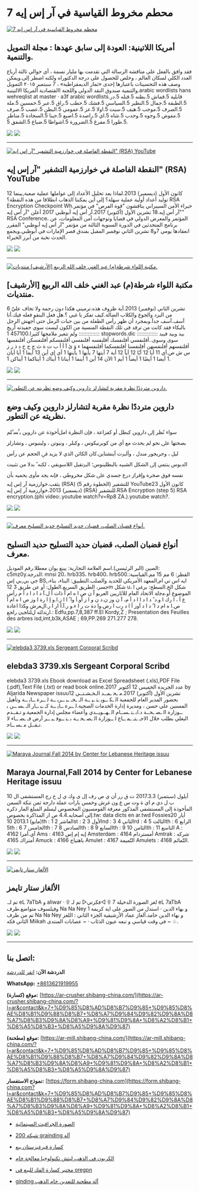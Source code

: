 # 7 محطم مخروط القياسية في آر إس إيه

<a href="https://swt.shibang-china.com/?l=ar&img&k=7+%D9%85%D8%AD%D8%B7%D9%85+%D9%85%D8%AE%D8%B1%D9%88%D8%B7+%D8%A7%D9%84%D9%82%D9%8A%D8%A7%D8%B3%D9%8A%D8%A9+%D9%81%D9%8A+%D8%A2%D8%B1+%D8%A5%D8%B3+%D8%A5%D9%8A%D9%87" target="_blank">![7 محطم مخروط القياسية في آر إس إيه](http://static.shibang-china.com/all-800x300/1455.jpg)</a>

## أمريكا اللاتينية: العودة إلى سابق عهدها : مجلة التمويل والتنمية.
فقد وافق بالفعل على مناقشة الرسالة التي تقدمت بها مليار نسمة ، أي حوالي ثالثة أرباع العدد الكلي لسكان العالم ، وخلص للحصول على درجة الدكتوراه ولكنه اضطر إلى.ويمكن وصف هذه التحسينات باعتبارها إحدى «ثمار الديمقراطية» ، 7 سبتمبر ٢٠١٥ التمويل والتنمية صندوق النقد الدولي واللجنة االقتصادية ألمريكا الالتينية.arabic wordlists hans wehreqlist at master · a3f arabic wordlists.قابلية 5.قماش 5.بطنه 5.قتله 5.در 5.الطبقة 5.جمال 5.النظير 5.السياسي 5.فشك 5.حطب 5.راق 5.عبر 5.خمسين 5.ملة 5.الصرف 5.موجب 5.ھيف 5.سبت 5.اولا 5.عز 5.عمومي 5.البطن 5.عصب 5.صرف 5.مفوض 5.وجوه 5.وحدب 5.شاه 5.اي 5.راصدة 5.اصبع 5.حينا 5.السجادة 5.مناظر 5.طورا 5.مفرغ 5.الضرورة 5.اشواطا 5.ضياع 5.الشفق 5.


<a href="https://whatsapp.shibangsoft.com/WhatsApp.php" target="_blank" title="WhatsApp">![](http://static.shibang-china.com/icon/whatsapp.png)</a> <a href="https://swt.shibang-china.com/?l=ar&icon&k=7+%D9%85%D8%AD%D8%B7%D9%85+%D9%85%D8%AE%D8%B1%D9%88%D8%B7+%D8%A7%D9%84%D9%82%D9%8A%D8%A7%D8%B3%D9%8A%D8%A9+%D9%81%D9%8A+%D8%A2%D8%B1+%D8%A5%D8%B3+%D8%A5%D9%8A%D9%87" target="_blank">![](http://static.shibang-china.com/icon/chat-ar.png)</a>

---

<a href="https://swt.shibang-china.com/?l=ar&img&k=7+%D9%85%D8%AD%D8%B7%D9%85+%D9%85%D8%AE%D8%B1%D9%88%D8%B7+%D8%A7%D9%84%D9%82%D9%8A%D8%A7%D8%B3%D9%8A%D8%A9+%D9%81%D9%8A+%D8%A2%D8%B1+%D8%A5%D8%B3+%D8%A5%D9%8A%D9%87" target="_blank">![النقطة الفاصلة في خوارزمية التشفير &quot;آر إس إيه&quot; (RSA) YouTube](http://static.shibang-china.com/all-800x300/189.jpg)</a>

## النقطة الفاصلة في خوارزمية التشفير &quot;آر إس إيه&quot; (RSA) YouTube
12 كانون الأول (ديسمبر) 2013.لماذا يعد تحليل الأعداد إلى عواملها عملية صعبة,بينما توليد أعداد أولية عملية سهلة؟ إلى أين يمكننا الذهاب انطلاقا من هذه النقطة؟ RSA Encryption Checkpoint Wh.خبراء الأمن السيبراني يناقشون &quot;قوة الفرص&quot; في مؤتمر &quot;آر أس إيه.18 تشرين الأول (أكتوبر) 2017.آر أس إيه أبوظبي 2017 أعلن &quot;آر أس إيه&quot; RSA Conference، المؤتمر والمعرض الدولي في قضايا وتوجهات أمن المعلومات، عن برنامج المتحدثين في الدورة السنوية الثالثة من مؤتمر &quot;آر أس إيه أبوظبي&quot; المقرر انعقادها يومي 7و8 تشرين الثاني نوفمبر المقبل بفندق قصر الإمارات في أبوظبي.ويجمع الحدث نخبة من أبرز الخبراء.


<a href="https://whatsapp.shibangsoft.com/WhatsApp.php" target="_blank" title="WhatsApp">![](http://static.shibang-china.com/icon/whatsapp.png)</a> <a href="https://swt.shibang-china.com/?l=ar&icon&k=7+%D9%85%D8%AD%D8%B7%D9%85+%D9%85%D8%AE%D8%B1%D9%88%D8%B7+%D8%A7%D9%84%D9%82%D9%8A%D8%A7%D8%B3%D9%8A%D8%A9+%D9%81%D9%8A+%D8%A2%D8%B1+%D8%A5%D8%B3+%D8%A5%D9%8A%D9%87" target="_blank">![](http://static.shibang-china.com/icon/chat-ar.png)</a>

---

<a href="https://swt.shibang-china.com/?l=ar&img&k=7+%D9%85%D8%AD%D8%B7%D9%85+%D9%85%D8%AE%D8%B1%D9%88%D8%B7+%D8%A7%D9%84%D9%82%D9%8A%D8%A7%D8%B3%D9%8A%D8%A9+%D9%81%D9%8A+%D8%A2%D8%B1+%D8%A5%D8%B3+%D8%A5%D9%8A%D9%87" target="_blank">![مكتبة اللواء شرطة(م) عبد الغني خلف الله الربيع [الأرشيف] منتديات.](http://static.shibang-china.com/all-800x300/702.jpg)</a>

## مكتبة اللواء شرطة(م) عبد الغني خلف الله الربيع [الأرشيف] منتديات.
6 تشرين الثاني (نوفمبر) 2013.أية ظروف هذه.ترميني هكذا دون رحمة ولا تخاف عليّ من البرد والجوع والكلاب الضالة.كيف تفكر يا غبي ؟.هل فعل البنقو فعله فيك.أنا آسف.آسف جدآ.وبمجرد أن ظهر رأس الطفلة من بين حبات الرمل حتى أجهش الرجل بالبكاء فقد كانت من ترقد فى تلك النقطة المنسية من الكون ليست سوي حفيدته أريج ولم تتغير ملامحها كثيرا.457100 1 :::::::::::::: stopwords.dic :::::::::::::: بيد وبيد فبيد سوى وسوى..أفلنفسي أفلنفسك أفلنفسه أفلنفسي أفلنفسكم أفلنفسكن أفلنفسها أفلنفسهم أفلنفسهن أفلنفسنا أفلنفسكما أفلنفسهما ء ؤ ئ آ أ أ ب ت ة ث ج ح خ د ذ ر ز س ش ص.أي 11 أيا 12 أيًا 12 أياً 12 أية 7 أيتها 7 يأيها 1 يأيتها 1 أي إي أين 13 أيما 1 أيا أيان 1 أيضا 1 أيضًا 1 أيضاً 1 أيم 1 الآن 14 أين 1 أينما 1 أينانا 1 أيناك 1 أيناكما 1 أيناكن 1.


<a href="https://whatsapp.shibangsoft.com/WhatsApp.php" target="_blank" title="WhatsApp">![](http://static.shibang-china.com/icon/whatsapp.png)</a> <a href="https://swt.shibang-china.com/?l=ar&icon&k=7+%D9%85%D8%AD%D8%B7%D9%85+%D9%85%D8%AE%D8%B1%D9%88%D8%B7+%D8%A7%D9%84%D9%82%D9%8A%D8%A7%D8%B3%D9%8A%D8%A9+%D9%81%D9%8A+%D8%A2%D8%B1+%D8%A5%D8%B3+%D8%A5%D9%8A%D9%87" target="_blank">![](http://static.shibang-china.com/icon/chat-ar.png)</a>

---

<a href="https://swt.shibang-china.com/?l=ar&img&k=7+%D9%85%D8%AD%D8%B7%D9%85+%D9%85%D8%AE%D8%B1%D9%88%D8%B7+%D8%A7%D9%84%D9%82%D9%8A%D8%A7%D8%B3%D9%8A%D8%A9+%D9%81%D9%8A+%D8%A2%D8%B1+%D8%A5%D8%B3+%D8%A5%D9%8A%D9%87" target="_blank">![داروين مترددًا نظرة مقربة لتشارلز داروين وكيف وضع نظريته عن التطور.](http://static.shibang-china.com/all-800x300/484.jpg)</a>

## داروين مترددًا نظرة مقربة لتشارلز داروين وكيف وضع نظريته عن التطور.
ﺳﻮاء ﻧُﻈﺮ إﱃ داروﻳﻦ ﻛﺒﻄﻞ أو ﻛﻔﺰاﻋﺔ ، ﻓﺈن اﻟﻨﻈﺮة املﺄﺧﻮذة ﻋﻦ داروﻳﻦ ﻳ َُﺴ ﱠﻠﻢ ﺑﺼﺤﺘﻬﺎ ﻋﲆ ﻧﺤﻮ ﻟﻢ ﻳﺤﺪث ﻣﻊ أي ﻣﻦ ﻛﻮﺑﺮﻧﻴﻜﻮس ، وﻛﺒﻠﺮ ، وﻧﻴﻮﺗﻦ ، وﻟﻴﻨﻴﻮس ، وﺗﺸﺎرﻟﺰ ﻟﻴﻞ ، وﺟﺮﻳﺠﻮر ﻣﻨﺪل ، وأﻟﱪت أﻳﻨﺸﺘﺎﻳﻦ‪‬.ﻛﺎن اﻟﻜﺎﺋﻦ اﻟﺬي ﻻ ﻳﺰﻳﺪ ﰲ اﻟﺤﺠﻢ ﻋﻦ رأس اﻟﺪﺑﻮس ﻳﻨﺘﻤﻲ إﱃ اﻟﺸﻜﻞ اﻟﺸﺒﻴﻪ ﺑﺎﻟﺒﻄﻠﻴﻨﻮس؛ اﻟﱪﻧﻘﻴﻞ اﻟﻼﺳﻮﻳﻘﻲ ، ﻟﻜﻨﻪ ً ﺑﺪﻻ ﻣﻦ ﺗﺜﺒﻴﺖ ﻧﻔﺴﻪ ﻓﻮق ﺻﺨﺮة وإﻓﺮاز درع ﺟﺴﺪي ﻋﲆ ﺷﻜﻞ ﻣﺨﺮوﻃﻲ ، ﻓﺈﻧﻪ ﻳﺠﺪ ﻣﺄوى ﻳﺤﻤﻴﻪ ﺑﺄن ﻳﺜﻘﺐ.خوارزمية آر إس إيه (RSA) للتشفير (الخطوة رقم 5) YouTube23 كانون الأول (ديسمبر) 2013.خوارزمية آر إس إيه (RSA) للتشفير.RSA Encryption (step 5) RSA encryption.(phi video:.youtube watch?v=Rp8 ZA.).youtube watch?.


<a href="https://whatsapp.shibangsoft.com/WhatsApp.php" target="_blank" title="WhatsApp">![](http://static.shibang-china.com/icon/whatsapp.png)</a> <a href="https://swt.shibang-china.com/?l=ar&icon&k=7+%D9%85%D8%AD%D8%B7%D9%85+%D9%85%D8%AE%D8%B1%D9%88%D8%B7+%D8%A7%D9%84%D9%82%D9%8A%D8%A7%D8%B3%D9%8A%D8%A9+%D9%81%D9%8A+%D8%A2%D8%B1+%D8%A5%D8%B3+%D8%A5%D9%8A%D9%87" target="_blank">![](http://static.shibang-china.com/icon/chat-ar.png)</a>

---

<a href="https://swt.shibang-china.com/?l=ar&img&k=7+%D9%85%D8%AD%D8%B7%D9%85+%D9%85%D8%AE%D8%B1%D9%88%D8%B7+%D8%A7%D9%84%D9%82%D9%8A%D8%A7%D8%B3%D9%8A%D8%A9+%D9%81%D9%8A+%D8%A2%D8%B1+%D8%A5%D8%B3+%D8%A5%D9%8A%D9%87" target="_blank">![أنواع قضبان الصلب، قضبان حديد التسليح حديد التسليح معرف.](http://static.shibang-china.com/all-800x300/822.jpg)</a>

## أنواع قضبان الصلب، قضبان حديد التسليح حديد التسليح معرف.
الصين (البر الرئيسي).اسم العلامة التجارية: يينغ يوان معطلا.رقم الموديل: c5mz0y.الدرجة: mnsi 20، hrb335، hrb400، hrb500.القطر: 6 مم 15 مم.القياسية: جي بي,بي إس BS,ايه اس تي ام,المعهد الأمريكي للحديد والصلب.التطبيق: البناء، بناء، جسر، الطريق السريع.الطول: أو عن طريق 3 12m شكل u، l شكل الخ.السطح: برغي الموضوع أو.ﻣﺟﻟﺔ الاتحاد العام للآثاريين العربو اً ن ص ا ه ام آ ذات أ ل.آ د ا د ا د أ م رأس ع أ ، ا رك ا و.د ً د ا د ا ا د أ م، آ ن وز ن.د ن و ا ز أو.أ وا ُ ا ا ز.ا.و إ ا رة ا وز ص ا ه ام آ ص.ا ه ام د ا ً د ا د أوز أ ا د رب ا رض.وا دة ت ر ا ء.و ر.ﺁ.أ ار ا ر.ﺍﻝﻌﺭﺵ ﻭﻜﺫﺍ ﺍﻋﺎﺩﺓ ﺍﺭﺘﺩﺍﺌﻪ ﻝﻠﺘﺎﺠﻴﻥ ﺭﺍﺠﻊ.: Edfu,pp.7,8,387 ff.El Kordy,Z ; Presentation des Feuilles des arbres isd,imt,b3k,ASAE ; 69,PP.269 271.277 278.


<a href="https://whatsapp.shibangsoft.com/WhatsApp.php" target="_blank" title="WhatsApp">![](http://static.shibang-china.com/icon/whatsapp.png)</a> <a href="https://swt.shibang-china.com/?l=ar&icon&k=7+%D9%85%D8%AD%D8%B7%D9%85+%D9%85%D8%AE%D8%B1%D9%88%D8%B7+%D8%A7%D9%84%D9%82%D9%8A%D8%A7%D8%B3%D9%8A%D8%A9+%D9%81%D9%8A+%D8%A2%D8%B1+%D8%A5%D8%B3+%D8%A5%D9%8A%D9%87" target="_blank">![](http://static.shibang-china.com/icon/chat-ar.png)</a>

---

<a href="https://swt.shibang-china.com/?l=ar&img&k=7+%D9%85%D8%AD%D8%B7%D9%85+%D9%85%D8%AE%D8%B1%D9%88%D8%B7+%D8%A7%D9%84%D9%82%D9%8A%D8%A7%D8%B3%D9%8A%D8%A9+%D9%81%D9%8A+%D8%A2%D8%B1+%D8%A5%D8%B3+%D8%A5%D9%8A%D9%87" target="_blank">![elebda3 3739.xls Sergeant Corporal Scribd](http://static.shibang-china.com/all-800x300/1184.jpg)</a>

## elebda3 3739.xls Sergeant Corporal Scribd
elebda3 3739.xls Ebook download as Excel Spreadsheet (.xls),PDF File (.pdf),Text File (.txt) or read book online.عدد الجريدة الخميس 12 أكتوبر 2017 by Aljarida Newspaper issuu12 تشرين الأول (أكتوبر) 2017.ﻣ ـﺤ ـﻤــﺪ اﻟـﺨـﺸـﺘــﻲ ﺑﺤﻀﻮر اﻟﻤﺪﻳﺮ اﻟﻌﺎم ﻟﻠﺠﻤﻌﻴﺔ اﻟ ـﻜ ــﻮﻳ ـﺘ ـﻴ ــﺔ اﻟـ ـﺨـ ـﻴ ــﺮﻳ ــﺔ ﻟ ــﺮﻋ ــﺎﻳ ــﺔ وﺗﺄﻫﻴﻞ اﻟﻤﺴﻨﻴﻦ ﻋﻠﻲ ﺣﺴﻦ ، وﻣﺪﻳﺮة إدارة اﻟﺨﺪﻣﺎت اﻟﺼﺤﻴﺔ.ﻟ ــﺮﻋ ــﺎﻳ ــﺔ ﻛـ ـﺒ ــﺎر اﻟـ ـﺴ ــﻦ ﺑ ــﻮزارة اﻟ ـﺼ ـﺤــﺔ د.اﺑ ـﺘ ـﺴــﺎم اﻟ ـﻬــﻮﻳــﺪي وأﻋﻀﺎء ﻣﺠﻠﺲ إدارة اﻟﺠﻤﻌﻴﺔ.و ﺗـﻘــﺪم اﻟﺒﻐﻠﻲ ﺑﻄﻠﺐ ﺧﻼل اﻻﺟـ ـﺘـ ـﻤ ــﺎع ﻟ ــﻮزارة اﻟ ـﺼ ـﺤ ــﺔ ﺑ ـﺘ ــﻮﻓ ـﻴ ــﺮ أرض ﻓـ ـﻀ ــﺎء ﻻ ﺗـﻘــﻞ ﻣ ـﺴ ــﺎﺣ.


<a href="https://whatsapp.shibangsoft.com/WhatsApp.php" target="_blank" title="WhatsApp">![](http://static.shibang-china.com/icon/whatsapp.png)</a> <a href="https://swt.shibang-china.com/?l=ar&icon&k=7+%D9%85%D8%AD%D8%B7%D9%85+%D9%85%D8%AE%D8%B1%D9%88%D8%B7+%D8%A7%D9%84%D9%82%D9%8A%D8%A7%D8%B3%D9%8A%D8%A9+%D9%81%D9%8A+%D8%A2%D8%B1+%D8%A5%D8%B3+%D8%A5%D9%8A%D9%87" target="_blank">![](http://static.shibang-china.com/icon/chat-ar.png)</a>

---

<a href="https://swt.shibang-china.com/?l=ar&img&k=7+%D9%85%D8%AD%D8%B7%D9%85+%D9%85%D8%AE%D8%B1%D9%88%D8%B7+%D8%A7%D9%84%D9%82%D9%8A%D8%A7%D8%B3%D9%8A%D8%A9+%D9%81%D9%8A+%D8%A2%D8%B1+%D8%A5%D8%B3+%D8%A5%D9%8A%D9%87" target="_blank">![Maraya Journal,Fall 2014 by Center for Lebanese Heritage issuu](http://static.shibang-china.com/all-800x300/949.jpg)</a>

## Maraya Journal,Fall 2014 by Center for Lebanese Heritage issuu
10 أيلول (سبتمبر) 2017.3.3 ت ق رر أن ي ص رف إل ى وك ي ل خ رج المستشفى ال ب ل دي م اي ة وت س ع ون غرش وخمس بارات عملة دارجة ثمن تنكة السمن المأخوذة إلى المستشفى المذكور معرفة القومسيون المخصوص ليسلم المبلغ المار ذكره إلى أصحابه.4.4 ص ار المذاكرة بخصوص.tw: data dicts en ar.twd Fossies20 أيار (مايو) 2013.1 10th : العاشر 2 1st : الأول 3 2nd : الثاني 4 3rd : الثالث 5 4th : الرابع 6 5th : الخامس 7 6th : السادس 8 7th : السابع 9 8th : الثامن 10 9th : التاسع 11 A : آي.أمرا 4162 Ams : إيه إم إس 4163 Amsterdam : أمستردام 4164 Amtrak : شركه أمتراك 4165 Amuck : باهتياج 4166 Amulet : التّميمة 4167 Amulets : التّمائم 4168.


<a href="https://whatsapp.shibangsoft.com/WhatsApp.php" target="_blank" title="WhatsApp">![](http://static.shibang-china.com/icon/whatsapp.png)</a> <a href="https://swt.shibang-china.com/?l=ar&icon&k=7+%D9%85%D8%AD%D8%B7%D9%85+%D9%85%D8%AE%D8%B1%D9%88%D8%B7+%D8%A7%D9%84%D9%82%D9%8A%D8%A7%D8%B3%D9%8A%D8%A9+%D9%81%D9%8A+%D8%A2%D8%B1+%D8%A5%D8%B3+%D8%A5%D9%8A%D9%87" target="_blank">![](http://static.shibang-china.com/icon/chat-ar.png)</a>

---

<a href="https://swt.shibang-china.com/?l=ar&img&k=7+%D9%85%D8%AD%D8%B7%D9%85+%D9%85%D8%AE%D8%B1%D9%88%D8%B7+%D8%A7%D9%84%D9%82%D9%8A%D8%A7%D8%B3%D9%8A%D8%A9+%D9%81%D9%8A+%D8%A2%D8%B1+%D8%A5%D8%B3+%D8%A5%D9%8A%D9%87" target="_blank">![الألغاز ستار تايمز](http://static.shibang-china.com/all-800x300/686.jpg)</a>

## الألغاز ستار تايمز
.تم لـ eL 7aTbA و aliwar &middot; ۩ لغز الصورة الدخيلة 7 ۩ ◅فكرتي▻ تم لـ eL 7aTbA وفيلسوف متواضع.طرف Na Na Ney و بهاء الدين &middot; استدل من الصور على اية كريمة 1 تم من طرف Na Na Ney و بهاء الدين حامد.ألغاز عماد الأرشيفية الجزء الثاني : اللغز الثاني فكه Miikah في وقت قياسي و تبعه عيون الذئاب &middot; ~ عصابات المنتدى ~ ♤.

<a href="https://whatsapp.shibangsoft.com/WhatsApp.php" target="_blank" title="WhatsApp">![](http://static.shibang-china.com/icon/whatsapp.png)</a> <a href="https://swt.shibang-china.com/?l=ar&icon&k=7+%D9%85%D8%AD%D8%B7%D9%85+%D9%85%D8%AE%D8%B1%D9%88%D8%B7+%D8%A7%D9%84%D9%82%D9%8A%D8%A7%D8%B3%D9%8A%D8%A9+%D9%81%D9%8A+%D8%A2%D8%B1+%D8%A5%D8%B3+%D8%A5%D9%8A%D9%87" target="_blank">![](http://static.shibang-china.com/icon/chat-ar.png)</a>

---
## اتصل بنا:

**الدردشة الآن:** [انقر للدردشة](https://swt.shibang-china.com?l=ar&contact&k=7+%D9%85%D8%AD%D8%B7%D9%85+%D9%85%D8%AE%D8%B1%D9%88%D8%B7+%D8%A7%D9%84%D9%82%D9%8A%D8%A7%D8%B3%D9%8A%D8%A9+%D9%81%D9%8A+%D8%A2%D8%B1+%D8%A5%D8%B3+%D8%A5%D9%8A%D9%87)

**WhatsApp:**  [+8613621919955](https://whatsapp.shibangsoft.com/WhatsApp.php)

**موقع (كسارة):** [https://ar-crusher.shibang-china.com/](https://ar-crusher.shibang-china.com/?l=ar&contact&k=7+%D9%85%D8%AD%D8%B7%D9%85+%D9%85%D8%AE%D8%B1%D9%88%D8%B7+%D8%A7%D9%84%D9%82%D9%8A%D8%A7%D8%B3%D9%8A%D8%A9+%D9%81%D9%8A+%D8%A2%D8%B1+%D8%A5%D8%B3+%D8%A5%D9%8A%D9%87)

**موقع (مطحنة):** [https://ar-mill.shibang-china.com/](https://ar-mill.shibang-china.com/?l=ar&contact&k=7+%D9%85%D8%AD%D8%B7%D9%85+%D9%85%D8%AE%D8%B1%D9%88%D8%B7+%D8%A7%D9%84%D9%82%D9%8A%D8%A7%D8%B3%D9%8A%D8%A9+%D9%81%D9%8A+%D8%A2%D8%B1+%D8%A5%D8%B3+%D8%A5%D9%8A%D9%87)

**نموذج الاستفسار:** [https://form.shibang-china.com](https://form.shibang-china.com?l=ar&contact&k=7+%D9%85%D8%AD%D8%B7%D9%85+%D9%85%D8%AE%D8%B1%D9%88%D8%B7+%D8%A7%D9%84%D9%82%D9%8A%D8%A7%D8%B3%D9%8A%D8%A9+%D9%81%D9%8A+%D8%A2%D8%B1+%D8%A5%D8%B3+%D8%A5%D9%8A%D9%87)

* [الصورة الجرافيت السينمائية](../30/%D8%A7%D9%84%D8%B5%D9%88%D8%B1%D8%A9%20%D8%A7%D9%84%D8%AC%D8%B1%D8%A7%D9%81%D9%8A%D8%AA%20%D8%A7%D9%84%D8%B3%D9%8A%D9%86%D9%85%D8%A7%D8%A6%D9%8A%D8%A9.md)

* [200 شبكة grainding آلة](../28/200%20%D8%B4%D8%A8%D9%83%D8%A9%20grainding%20%D8%A2%D9%84%D8%A9.md)

* [كسارة قيرغيزستان بيع](../28/%D9%83%D8%B3%D8%A7%D8%B1%D8%A9%20%D9%82%D9%8A%D8%B1%D8%BA%D9%8A%D8%B2%D8%B3%D8%AA%D8%A7%D9%86%20%D8%A8%D9%8A%D8%B9.md)

* [الكربون في الذهب ليتش تكنولوجيا معالجة خام](../29/%D8%A7%D9%84%D9%83%D8%B1%D8%A8%D9%88%D9%86%20%D9%81%D9%8A%20%D8%A7%D9%84%D8%B0%D9%87%D8%A8%20%D9%84%D9%8A%D8%AA%D8%B4%20%D8%AA%D9%83%D9%86%D9%88%D9%84%D9%88%D8%AC%D9%8A%D8%A7%20%D9%85%D8%B9%D8%A7%D9%84%D8%AC%D8%A9%20%D8%AE%D8%A7%D9%85.md)

* [مختبر كسارة الفك للبيع في oregpn](../27/%D9%85%D8%AE%D8%AA%D8%A8%D8%B1%20%D9%83%D8%B3%D8%A7%D8%B1%D8%A9%20%D8%A7%D9%84%D9%81%D9%83%20%D9%84%D9%84%D8%A8%D9%8A%D8%B9%20%D9%81%D9%8A%20oregpn.md)

* [ginding آلة مطحنة للتعدين خام الذهب](../29/ginding%20%D8%A2%D9%84%D8%A9%20%D9%85%D8%B7%D8%AD%D9%86%D8%A9%20%D9%84%D9%84%D8%AA%D8%B9%D8%AF%D9%8A%D9%86%20%D8%AE%D8%A7%D9%85%20%D8%A7%D9%84%D8%B0%D9%87%D8%A8.md)